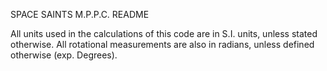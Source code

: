 SPACE SAINTS M.P.P.C. README

All units used in the calculations of this code are in S.I. units, unless stated otherwise.
All rotational measurements are also in radians, unless defined otherwise (exp. Degrees).
